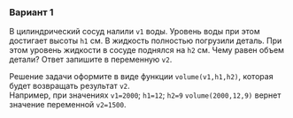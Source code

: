 ### Вариант 1

В цилиндрический сосуд налили `v1` воды. Уровень воды при этом достигает высоты `h1` см. В жидкость полностью погрузили деталь. При этом уровень жидкости в сосуде поднялся на `h2` см. Чему равен объем детали? Ответ запишите в переменную `v2`.

Решение задачи оформите в виде функции `volume(v1,h1,h2)`, которая будет возвращать результат `v2`.  
Например, при значениях `v1=2000`; `h1=12`; `h2=9` `volume(2000,12,9)` вернет значение переменной `v2=1500`.
